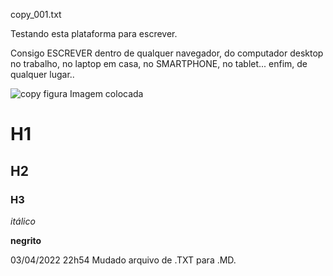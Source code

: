 copy_001.txt

Testando esta plataforma para escrever.

Consigo ESCREVER dentro de qualquer navegador, 
do computador desktop no trabalho, no laptop em casa, 
no SMARTPHONE, no tablet... enfim, de qualquer lugar..

![copy figura](https://external-preview.redd.it/DzgDGxDE4iK1nvFhx9C7pZCpxEbZdpY-axSDY3NjOWk.jpg?auto=webp&s=42ec042448a39b5c55cfaf3c83093dcf52f60771)
Imagem colocada

# H1

## H2

### H3

*itálico*

**negrito**

03/04/2022 22h54
Mudado arquivo de .TXT para .MD.
